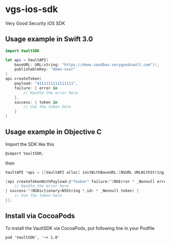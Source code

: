 # vgs-ios-sdk
Very Good Security iOS SDK

## Usage example in Swift 3.0

```Swift
import VaultSDK

let api = VaultAPI(
    baseURL: URL(string: "https://demo.sandbox.verygoodvault.com")!,
    publishableKey: "demo-user"
)
api.createToken(
    payload: "4111111111111111",
    failure: { error in
        // Handle the error here
    },
    success: { token in
        // Use the token here
    }
)
 ```

## Usage example in Objective C

Import the SDK like this

```ObjectiveC
@import VaultSDK;
```

then

```ObjectiveC
VaultAPI *api = [[VaultAPI alloc] initWithBaseURL:[NSURL URLWithString:@"https://demo.sandbox.verygoodvault.com"] publishableKey:@"demo-user" urlSession:[NSURLSession sharedSession]];

[api createTokenWithPayload:@"foobar" failure:^(NSError * _Nonnull error) {
    // Handle the error here
} success:^(NSDictionary<NSString *,id> * _Nonnull token) {
    // Use the token here
}];
```

## Install via CocoaPods

To install the VaultSDK via CocoaPods, put following line in your Podfile

```
pod 'VaultSDK', '~> 1.0'
```
